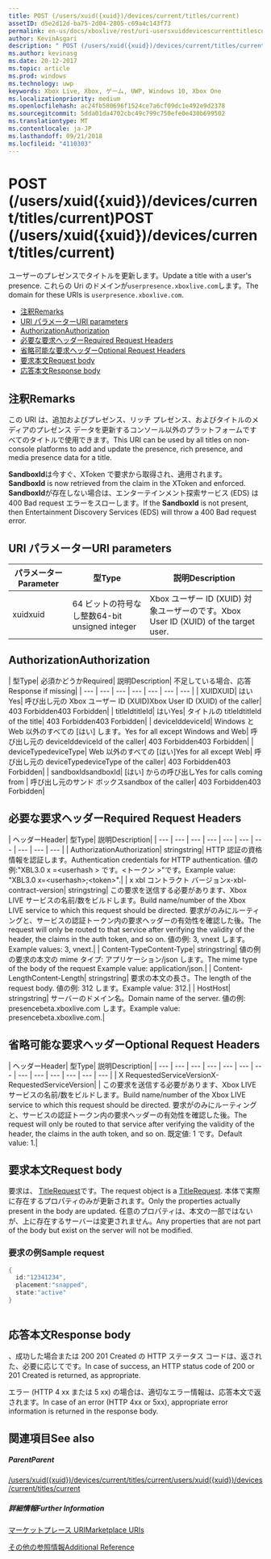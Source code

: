 ```yaml
---
title: POST (/users/xuid({xuid})/devices/current/titles/current)
assetID: d5e2d12d-ba75-2d04-2805-c69a4c143f73
permalink: en-us/docs/xboxlive/rest/uri-usersxuiddevicescurrenttitlescurrentpost.html
author: KevinAsgari
description: " POST (/users/xuid({xuid})/devices/current/titles/current)"
ms.author: kevinasg
ms.date: 20-12-2017
ms.topic: article
ms.prod: windows
ms.technology: uwp
keywords: Xbox Live, Xbox, ゲーム, UWP, Windows 10, Xbox One
ms.localizationpriority: medium
ms.openlocfilehash: ac24fb580696f1524ce7a6cf09dc1e492e9d2378
ms.sourcegitcommit: 5dda01da4702cbc49c799c750efe0e430b699502
ms.translationtype: MT
ms.contentlocale: ja-JP
ms.lasthandoff: 09/21/2018
ms.locfileid: "4110303"
---
```

# <a name="post-usersxuidxuiddevicescurrenttitlescurrent"></a><span data-ttu-id="fbe61-104">POST (/users/xuid({xuid})/devices/current/titles/current)</span><span class="sxs-lookup"><span data-stu-id="fbe61-104">POST (/users/xuid({xuid})/devices/current/titles/current)</span></span>
<span data-ttu-id="fbe61-105">ユーザーのプレゼンスでタイトルを更新します。</span><span class="sxs-lookup"><span data-stu-id="fbe61-105">Update a title with a user's presence.</span></span> <span data-ttu-id="fbe61-106">これらの Uri のドメインが`userpresence.xboxlive.com`します。</span><span class="sxs-lookup"><span data-stu-id="fbe61-106">The domain for these URIs is `userpresence.xboxlive.com`.</span></span>
 
  * [<span data-ttu-id="fbe61-107">注釈</span><span class="sxs-lookup"><span data-stu-id="fbe61-107">Remarks</span></span>](#ID4EV)
  * [<span data-ttu-id="fbe61-108">URI パラメーター</span><span class="sxs-lookup"><span data-stu-id="fbe61-108">URI parameters</span></span>](#ID4EEB)
  * [<span data-ttu-id="fbe61-109">Authorization</span><span class="sxs-lookup"><span data-stu-id="fbe61-109">Authorization</span></span>](#ID4EPB)
  * [<span data-ttu-id="fbe61-110">必要な要求ヘッダー</span><span class="sxs-lookup"><span data-stu-id="fbe61-110">Required Request Headers</span></span>](#ID4ENE)
  * [<span data-ttu-id="fbe61-111">省略可能な要求ヘッダー</span><span class="sxs-lookup"><span data-stu-id="fbe61-111">Optional Request Headers</span></span>](#ID4ERG)
  * [<span data-ttu-id="fbe61-112">要求本文</span><span class="sxs-lookup"><span data-stu-id="fbe61-112">Request body</span></span>](#ID4ERH)
  * [<span data-ttu-id="fbe61-113">応答本文</span><span class="sxs-lookup"><span data-stu-id="fbe61-113">Response body</span></span>](#ID4EKAAC)
 
<a id="ID4EV"></a>

 
## <a name="remarks"></a><span data-ttu-id="fbe61-114">注釈</span><span class="sxs-lookup"><span data-stu-id="fbe61-114">Remarks</span></span>
 
<span data-ttu-id="fbe61-115">この URI は、追加およびプレゼンス、リッチ プレゼンス、およびタイトルのメディアのプレゼンス データを更新するコンソール以外のプラットフォームですべてのタイトルで使用できます。</span><span class="sxs-lookup"><span data-stu-id="fbe61-115">This URI can be used by all titles on non-console platforms to add and update the presence, rich presence, and media presence data for a title.</span></span>
 
<span data-ttu-id="fbe61-116">**SandboxId**は今すぐ、XToken で要求から取得され、適用されます。</span><span class="sxs-lookup"><span data-stu-id="fbe61-116">**SandboxId** is now retrieved from the claim in the XToken and enforced.</span></span> <span data-ttu-id="fbe61-117">**SandboxId**が存在しない場合は、エンターテインメント探索サービス (EDS) は 400 Bad request エラーをスローします。</span><span class="sxs-lookup"><span data-stu-id="fbe61-117">If the **SandboxId** is not present, then Entertainment Discovery Services (EDS) will throw a 400 Bad request error.</span></span>
  
<a id="ID4EEB"></a>

 
## <a name="uri-parameters"></a><span data-ttu-id="fbe61-118">URI パラメーター</span><span class="sxs-lookup"><span data-stu-id="fbe61-118">URI parameters</span></span>
 
| <span data-ttu-id="fbe61-119">パラメーター</span><span class="sxs-lookup"><span data-stu-id="fbe61-119">Parameter</span></span>| <span data-ttu-id="fbe61-120">型</span><span class="sxs-lookup"><span data-stu-id="fbe61-120">Type</span></span>| <span data-ttu-id="fbe61-121">説明</span><span class="sxs-lookup"><span data-stu-id="fbe61-121">Description</span></span>| 
| --- | --- | --- | 
| <span data-ttu-id="fbe61-122">xuid</span><span class="sxs-lookup"><span data-stu-id="fbe61-122">xuid</span></span>| <span data-ttu-id="fbe61-123">64 ビットの符号なし整数</span><span class="sxs-lookup"><span data-stu-id="fbe61-123">64-bit unsigned integer</span></span>| <span data-ttu-id="fbe61-124">Xbox ユーザー ID (XUID) 対象ユーザーのです。</span><span class="sxs-lookup"><span data-stu-id="fbe61-124">Xbox User ID (XUID) of the target user.</span></span>| 
  
<a id="ID4EPB"></a>

 
## <a name="authorization"></a><span data-ttu-id="fbe61-125">Authorization</span><span class="sxs-lookup"><span data-stu-id="fbe61-125">Authorization</span></span>
 
| <span data-ttu-id="fbe61-126">型</span><span class="sxs-lookup"><span data-stu-id="fbe61-126">Type</span></span>| <span data-ttu-id="fbe61-127">必須かどうか</span><span class="sxs-lookup"><span data-stu-id="fbe61-127">Required</span></span>| <span data-ttu-id="fbe61-128">説明</span><span class="sxs-lookup"><span data-stu-id="fbe61-128">Description</span></span>| <span data-ttu-id="fbe61-129">不足している場合、応答</span><span class="sxs-lookup"><span data-stu-id="fbe61-129">Response if missing</span></span>| 
| --- | --- | --- | --- | --- | --- | --- | 
| <span data-ttu-id="fbe61-130">XUID</span><span class="sxs-lookup"><span data-stu-id="fbe61-130">XUID</span></span>| <span data-ttu-id="fbe61-131">はい</span><span class="sxs-lookup"><span data-stu-id="fbe61-131">Yes</span></span>| <span data-ttu-id="fbe61-132">呼び出し元の Xbox ユーザー ID (XUID)</span><span class="sxs-lookup"><span data-stu-id="fbe61-132">Xbox User ID (XUID) of the caller</span></span>| <span data-ttu-id="fbe61-133">403 Forbidden</span><span class="sxs-lookup"><span data-stu-id="fbe61-133">403 Forbidden</span></span>| 
| <span data-ttu-id="fbe61-134">titleId</span><span class="sxs-lookup"><span data-stu-id="fbe61-134">titleId</span></span>| <span data-ttu-id="fbe61-135">はい</span><span class="sxs-lookup"><span data-stu-id="fbe61-135">Yes</span></span>| <span data-ttu-id="fbe61-136">タイトルの titleId</span><span class="sxs-lookup"><span data-stu-id="fbe61-136">titleId of the title</span></span>| <span data-ttu-id="fbe61-137">403 Forbidden</span><span class="sxs-lookup"><span data-stu-id="fbe61-137">403 Forbidden</span></span>| 
| <span data-ttu-id="fbe61-138">deviceId</span><span class="sxs-lookup"><span data-stu-id="fbe61-138">deviceId</span></span>| <span data-ttu-id="fbe61-139">Windows と Web 以外のすべての [はい] します。</span><span class="sxs-lookup"><span data-stu-id="fbe61-139">Yes for all except Windows and Web</span></span>| <span data-ttu-id="fbe61-140">呼び出し元の deviceId</span><span class="sxs-lookup"><span data-stu-id="fbe61-140">deviceId of the caller</span></span>| <span data-ttu-id="fbe61-141">403 Forbidden</span><span class="sxs-lookup"><span data-stu-id="fbe61-141">403 Forbidden</span></span>| 
| <span data-ttu-id="fbe61-142">deviceType</span><span class="sxs-lookup"><span data-stu-id="fbe61-142">deviceType</span></span>| <span data-ttu-id="fbe61-143">Web 以外のすべての [はい]</span><span class="sxs-lookup"><span data-stu-id="fbe61-143">Yes for all except Web</span></span>| <span data-ttu-id="fbe61-144">呼び出し元の deviceType</span><span class="sxs-lookup"><span data-stu-id="fbe61-144">deviceType of the caller</span></span>| <span data-ttu-id="fbe61-145">403 Forbidden</span><span class="sxs-lookup"><span data-stu-id="fbe61-145">403 Forbidden</span></span>| 
| <span data-ttu-id="fbe61-146">sandboxId</span><span class="sxs-lookup"><span data-stu-id="fbe61-146">sandboxId</span></span>| <span data-ttu-id="fbe61-147">[はい] からの呼び出し</span><span class="sxs-lookup"><span data-stu-id="fbe61-147">Yes for calls coming from</span></span> | <span data-ttu-id="fbe61-148">呼び出し元のサンド ボックス</span><span class="sxs-lookup"><span data-stu-id="fbe61-148">sandbox of the caller</span></span>| <span data-ttu-id="fbe61-149">403 Forbidden</span><span class="sxs-lookup"><span data-stu-id="fbe61-149">403 Forbidden</span></span>| 
  
<a id="ID4ENE"></a>

 
## <a name="required-request-headers"></a><span data-ttu-id="fbe61-150">必要な要求ヘッダー</span><span class="sxs-lookup"><span data-stu-id="fbe61-150">Required Request Headers</span></span>
 
| <span data-ttu-id="fbe61-151">ヘッダー</span><span class="sxs-lookup"><span data-stu-id="fbe61-151">Header</span></span>| <span data-ttu-id="fbe61-152">型</span><span class="sxs-lookup"><span data-stu-id="fbe61-152">Type</span></span>| <span data-ttu-id="fbe61-153">説明</span><span class="sxs-lookup"><span data-stu-id="fbe61-153">Description</span></span>| 
| --- | --- | --- | --- | --- | --- | --- | --- | --- | --- | 
| <span data-ttu-id="fbe61-154">Authorization</span><span class="sxs-lookup"><span data-stu-id="fbe61-154">Authorization</span></span>| <span data-ttu-id="fbe61-155">string</span><span class="sxs-lookup"><span data-stu-id="fbe61-155">string</span></span>| <span data-ttu-id="fbe61-156">HTTP 認証の資格情報を認証します。</span><span class="sxs-lookup"><span data-stu-id="fbe61-156">Authentication credentials for HTTP authentication.</span></span> <span data-ttu-id="fbe61-157">値の例:"XBL3.0 x =&lt;userhash > です。&lt;トークン >"です。</span><span class="sxs-lookup"><span data-stu-id="fbe61-157">Example value: "XBL3.0 x=&lt;userhash>;&lt;token>".</span></span>| 
| <span data-ttu-id="fbe61-158">x xbl コントラクト バージョン</span><span class="sxs-lookup"><span data-stu-id="fbe61-158">x-xbl-contract-version</span></span>| <span data-ttu-id="fbe61-159">string</span><span class="sxs-lookup"><span data-stu-id="fbe61-159">string</span></span>| <span data-ttu-id="fbe61-160">この要求を送信する必要があります、Xbox LIVE サービスの名前/数をビルドします。</span><span class="sxs-lookup"><span data-stu-id="fbe61-160">Build name/number of the Xbox LIVE service to which this request should be directed.</span></span> <span data-ttu-id="fbe61-161">要求がのみにルーティングと、サービスの認証トークン内の要求ヘッダーの有効性を確認した後。</span><span class="sxs-lookup"><span data-stu-id="fbe61-161">The request will only be routed to that service after verifying the validity of the header, the claims in the auth token, and so on.</span></span> <span data-ttu-id="fbe61-162">値の例: 3, vnext します。</span><span class="sxs-lookup"><span data-stu-id="fbe61-162">Example values: 3, vnext.</span></span>| 
| <span data-ttu-id="fbe61-163">Content-Type</span><span class="sxs-lookup"><span data-stu-id="fbe61-163">Content-Type</span></span>| <span data-ttu-id="fbe61-164">string</span><span class="sxs-lookup"><span data-stu-id="fbe61-164">string</span></span>| <span data-ttu-id="fbe61-165">値の例の要求の本文の mime タイプ: アプリケーション/json します。</span><span class="sxs-lookup"><span data-stu-id="fbe61-165">The mime type of the body of the request Example value: application/json.</span></span>| 
| <span data-ttu-id="fbe61-166">Content-Length</span><span class="sxs-lookup"><span data-stu-id="fbe61-166">Content-Length</span></span>| <span data-ttu-id="fbe61-167">string</span><span class="sxs-lookup"><span data-stu-id="fbe61-167">string</span></span>| <span data-ttu-id="fbe61-168">要求の本文の長さ。</span><span class="sxs-lookup"><span data-stu-id="fbe61-168">The length of the request body.</span></span> <span data-ttu-id="fbe61-169">値の例: 312 します。</span><span class="sxs-lookup"><span data-stu-id="fbe61-169">Example value: 312.</span></span>| 
| <span data-ttu-id="fbe61-170">Host</span><span class="sxs-lookup"><span data-stu-id="fbe61-170">Host</span></span>| <span data-ttu-id="fbe61-171">string</span><span class="sxs-lookup"><span data-stu-id="fbe61-171">string</span></span>| <span data-ttu-id="fbe61-172">サーバーのドメイン名。</span><span class="sxs-lookup"><span data-stu-id="fbe61-172">Domain name of the server.</span></span> <span data-ttu-id="fbe61-173">値の例: presencebeta.xboxlive.com します。</span><span class="sxs-lookup"><span data-stu-id="fbe61-173">Example value: presencebeta.xboxlive.com.</span></span>| 
  
<a id="ID4ERG"></a>

 
## <a name="optional-request-headers"></a><span data-ttu-id="fbe61-174">省略可能な要求ヘッダー</span><span class="sxs-lookup"><span data-stu-id="fbe61-174">Optional Request Headers</span></span>
 
| <span data-ttu-id="fbe61-175">ヘッダー</span><span class="sxs-lookup"><span data-stu-id="fbe61-175">Header</span></span>| <span data-ttu-id="fbe61-176">型</span><span class="sxs-lookup"><span data-stu-id="fbe61-176">Type</span></span>| <span data-ttu-id="fbe61-177">説明</span><span class="sxs-lookup"><span data-stu-id="fbe61-177">Description</span></span>| 
| --- | --- | --- | --- | --- | --- | --- | --- | --- | --- | --- | --- | --- | 
| <span data-ttu-id="fbe61-178">X RequestedServiceVersion</span><span class="sxs-lookup"><span data-stu-id="fbe61-178">X-RequestedServiceVersion</span></span>|  | <span data-ttu-id="fbe61-179">この要求を送信する必要があります、Xbox LIVE サービスの名前/数をビルドします。</span><span class="sxs-lookup"><span data-stu-id="fbe61-179">Build name/number of the Xbox LIVE service to which this request should be directed.</span></span> <span data-ttu-id="fbe61-180">要求がのみにルーティングと、サービスの認証トークン内の要求ヘッダーの有効性を確認した後。</span><span class="sxs-lookup"><span data-stu-id="fbe61-180">The request will only be routed to that service after verifying the validity of the header, the claims in the auth token, and so on.</span></span> <span data-ttu-id="fbe61-181">既定値: 1 です。</span><span class="sxs-lookup"><span data-stu-id="fbe61-181">Default value: 1.</span></span>| 
  
<a id="ID4ERH"></a>

 
## <a name="request-body"></a><span data-ttu-id="fbe61-182">要求本文</span><span class="sxs-lookup"><span data-stu-id="fbe61-182">Request body</span></span>
 
<span data-ttu-id="fbe61-183">要求は、 [TitleRequest](../../json/json-titlerequest.md)です。</span><span class="sxs-lookup"><span data-stu-id="fbe61-183">The request object is a [TitleRequest](../../json/json-titlerequest.md).</span></span> <span data-ttu-id="fbe61-184">本体で実際に存在するプロパティのみが更新されます。</span><span class="sxs-lookup"><span data-stu-id="fbe61-184">Only the properties actually present in the body are updated.</span></span> <span data-ttu-id="fbe61-185">任意のプロパティは、本文の一部ではないが、上に存在するサーバーは変更されません。</span><span class="sxs-lookup"><span data-stu-id="fbe61-185">Any properties that are not part of the body but exist on the server will not be modified.</span></span>
 
<a id="ID4EAAAC"></a>

 
### <a name="sample-request"></a><span data-ttu-id="fbe61-186">要求の例</span><span class="sxs-lookup"><span data-stu-id="fbe61-186">Sample request</span></span>
 

```cpp
{
  id:"12341234",
  placement:"snapped",
  state:"active"
}
      
```

   
<a id="ID4EKAAC"></a>

 
## <a name="response-body"></a><span data-ttu-id="fbe61-187">応答本文</span><span class="sxs-lookup"><span data-stu-id="fbe61-187">Response body</span></span>
 
<span data-ttu-id="fbe61-188">、成功した場合または 200 201 Created の HTTP ステータス コードは、返された、必要に応じてです。</span><span class="sxs-lookup"><span data-stu-id="fbe61-188">In case of success, an HTTP status code of 200 or 201 Created is returned, as appropriate.</span></span>
 
<span data-ttu-id="fbe61-189">エラー (HTTP 4 xx または 5 xx) の場合は、適切なエラー情報は、応答本文で返されます。</span><span class="sxs-lookup"><span data-stu-id="fbe61-189">In case of an error (HTTP 4xx or 5xx), appropriate error information is returned in the response body.</span></span>
  
<a id="ID4EVAAC"></a>

 
## <a name="see-also"></a><span data-ttu-id="fbe61-190">関連項目</span><span class="sxs-lookup"><span data-stu-id="fbe61-190">See also</span></span>
 
<a id="ID4EXAAC"></a>

 
##### <a name="parent"></a><span data-ttu-id="fbe61-191">Parent</span><span class="sxs-lookup"><span data-stu-id="fbe61-191">Parent</span></span> 

[<span data-ttu-id="fbe61-192">/users/xuid({xuid})/devices/current/titles/current</span><span class="sxs-lookup"><span data-stu-id="fbe61-192">/users/xuid({xuid})/devices/current/titles/current</span></span>](uri-usersxuiddevicescurrenttitlescurrent.md)

  
<a id="ID4EBBAC"></a>

 
##### <a name="further-information"></a><span data-ttu-id="fbe61-193">詳細情報</span><span class="sxs-lookup"><span data-stu-id="fbe61-193">Further Information</span></span> 

[<span data-ttu-id="fbe61-194">マーケットプレース URI</span><span class="sxs-lookup"><span data-stu-id="fbe61-194">Marketplace URIs</span></span>](../marketplace/atoc-reference-marketplace.md)

 [<span data-ttu-id="fbe61-195">その他の参照情報</span><span class="sxs-lookup"><span data-stu-id="fbe61-195">Additional Reference</span></span>](../../additional/atoc-xboxlivews-reference-additional.md)

   
